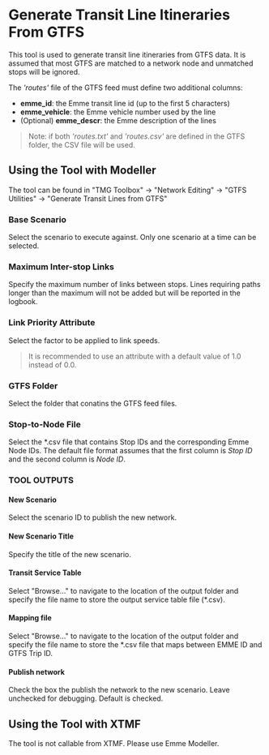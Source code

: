# **Generate Transit Line Itineraries From GTFS**
This tool is used to generate transit line itineraries from GTFS data. It is assumed that most GTFS are matched to a network node and unmatched stops will be ignored.

The *'routes'* file of the GTFS feed must define two additional columns: 
- **emme_id**: the Emme transit line id (up to the first 5 characters)
- **emme_vehicle**: the Emme vehicle number used by the line
- (Optional) **emme_descr**: the Emme description of the lines  

> Note: if both *'routes.txt'* and *'routes.csv'* are defined in the GTFS folder, the CSV file will be used.

## **Using the Tool with Modeller**
The tool can be found in "TMG Toolbox" -> "Network Editing" -> "GTFS Utilities" -> "Generate Transit Lines from GTFS"

### Base Scenario
Select the scenario to execute against. Only one scenario at a time can be selected.

### Maximum Inter-stop Links
Specify the maximum number of links between stops. Lines requiring paths longer than the maximum will not be added but will be reported in the logbook.

### Link Priority Attribute
Select the factor to be applied to link speeds. 
> It is recommended to use an attribute with a default value of 1.0 instead of 0.0.

### GTFS Folder
Select the folder that conatins the GTFS feed files.

### Stop-to-Node File
Select the *.csv file that contains Stop IDs and the corresponding Emme Node IDs. The default file format assumes that the first column is *Stop ID* and the second column is *Node ID*.

### TOOL OUTPUTS

#### New Scenario
Select the scenario ID to publish the new network.

#### New Scenario Title
Specify the title of the new scenario.

#### Transit Service Table
Select "Browse..." to navigate to the location of the output folder and specify the file name to store the output service table file (*.csv).

#### Mapping file 
Select "Browse..." to navigate to the location of the output folder and specify the file name to store the *.csv file that maps between EMME ID and GTFS Trip ID.

#### Publish network
Check the box the publish the network to the new scenario. Leave unchecked for debugging. Default is checked.

## **Using the Tool with XTMF**
The tool is not callable from XTMF. Please use Emme Modeller.